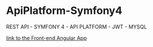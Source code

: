 # ApiPlatform-Symfony4
REST API - SYMFONY 4 - API PLATFORM - JWT - MYSQL

[link to the Front-end Angular App](https://github.com/inoubli/Angular6-MaterialDesign-Bootstrap-Advanced)



